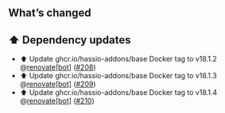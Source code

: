## What’s changed

## ⬆️ Dependency updates

- ⬆️ Update ghcr.io/hassio-addons/base Docker tag to v18.1.2 @[renovate[bot]](https://github.com/apps/renovate) ([#208](https://github.com/hassio-addons/addon-example/pull/208))
- ⬆️ Update ghcr.io/hassio-addons/base Docker tag to v18.1.3 @[renovate[bot]](https://github.com/apps/renovate) ([#209](https://github.com/hassio-addons/addon-example/pull/209))
- ⬆️ Update ghcr.io/hassio-addons/base Docker tag to v18.1.4 @[renovate[bot]](https://github.com/apps/renovate) ([#210](https://github.com/hassio-addons/addon-example/pull/210))
